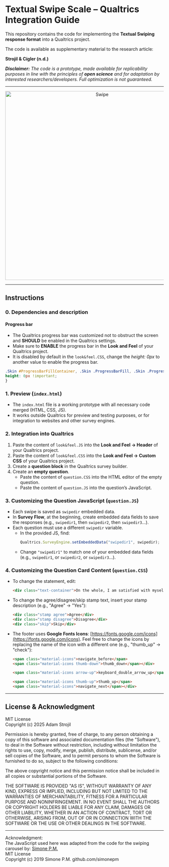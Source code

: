 # Textual Swipe Scale – Qualtrics Integration Guide

This repository contains the code for implementing the **Textual Swiping response format** into a Qualtrics project.

The code is available as supplementary material to the research article:

**Strojil & Cígler (n.d.)**


***Disclaimer:** The code is a prototype, made available for replicability purposes in line with the principles of **open science** and for adaptation by interested researchers/developers. Full optimization is not guaranteed.*

---

<p align="center">
  <img src="https://github.com/adamstr99/swipescale/blob/8aec32c233a5d0e622f6a5bcd72fd205f0766306/Swipe.png" alt="Swipe" style= width:600px;">
</p>

---

## Instructions

### 0. Dependencies and description

#### Progress bar
  - The Qualtrics progress bar was customized not to obstruct the screen and **SHOULD** be enabled in the Qualtrics settings.
  - Make sure to **ENABLE** the progress bar in the **Look and Feel** of your Qualtrics project.
  - It is disabled by default in the `look&feel.CSS`, change the *height: 0px* to another value to enable the progress bar.
  ```css
  .Skin #ProgressBarFillContainer, .Skin .ProgressBarFill, .Skin .ProgressBarFillContainer { 
  height: 0px !important;
  }
  ```

### 1. Preview (`index.html`)
- The `index.html` file is a working prototype with all necessary code merged (HTML, CSS, JS).  
- It works outside Qualtrics for preview and testing purposes, or for integration to websites and other survey engines.

### 2. Integration into Qualtrics
1. Paste the content of `look&feel.JS` into the **Look and Feel → Header** of your Qualtrics project.  
2. Paste the content of `look&feel.CSS` into the **Look and Feel → Custom CSS** of your Qualtrics project.  
3. Create a **question block** in the Qualtrics survey builder.  
4. Create an **empty question**.  
   - Paste the content of `question.CSS` into the HTML editor of the empty question.  
   - Paste the content of `question.JS` into the question’s JavaScript.

### 3. Customizing the Question JavaScript (`question.JS`)
- Each swipe is saved as `swipedir` embedded data.  
- In **Survey Flow**, at the beginning, create embedded data fields to save the responses (e.g., `swipedir1`, then `swipedir2`, then `swipedir3`…).  
- Each question must use a different `swipedir` variable.  
  - In the provided JS, find:  
    ```javascript
    Qualtrics.SurveyEngine.setEmbeddedData("swipedir1", swipedir);
    ```
  - Change `"swipedir1"` to match one of your embedded data fields (e.g., `swipedir1`, or `swipedir2`, or `swipedir3`…).

### 4. Customizing the Question Card Content (`question.CSS`)
- To change the statement, edit:  
  ```html
  <div class="text-container">On the whole, I am satisfied with myself.</div>
  ```
- To change the agree/disagree/skip stamp text, insert your stamp description (e.g., "Agree" -> "Yes"):  
  ```html
  <div class="stamp agree">Agree</div>
  <div class="stamp disagree">Disagree</div>
  <div class="skip">Skip</div>
  ```
- The footer uses **Google Fonts Icons**: [https://fonts.google.com/icons](https://fonts.google.com/icons). Feel free to change the icons by replacing the name of the icon with a different one (e.g., "thumb_up" -> "check"):
  ```html
  <span class="material-icons">navigate_before</span>
  <span class="material-icons thumb-down">thumb_down</span></div>
  
  <span class="material-icons arrow-up">keyboard_double_arrow_up</span>
  
  <span class="material-icons thumb-up">thumb_up</span>
  <span class="material-icons">navigate_next</span></div>
  ```
  
---

## License & Acknowledgment

MIT License  
Copyright (c) 2025 Adam Strojil

Permission is hereby granted, free of charge, to any person obtaining a copy
of this software and associated documentation files (the "Software"), to deal
in the Software without restriction, including without limitation the rights
to use, copy, modify, merge, publish, distribute, sublicense, and/or sell
copies of the Software, and to permit persons to whom the Software is
furnished to do so, subject to the following conditions:

The above copyright notice and this permission notice shall be included in all
copies or substantial portions of the Software.

THE SOFTWARE IS PROVIDED "AS IS", WITHOUT WARRANTY OF ANY KIND, EXPRESS OR
IMPLIED, INCLUDING BUT NOT LIMITED TO THE WARRANTIES OF MERCHANTABILITY,
FITNESS FOR A PARTICULAR PURPOSE AND NONINFRINGEMENT. IN NO EVENT SHALL THE
AUTHORS OR COPYRIGHT HOLDERS BE LIABLE FOR ANY CLAIM, DAMAGES OR OTHER
LIABILITY, WHETHER IN AN ACTION OF CONTRACT, TORT OR OTHERWISE, ARISING FROM,
OUT OF OR IN CONNECTION WITH THE SOFTWARE OR THE USE OR OTHER DEALINGS IN THE
SOFTWARE.

---

Acknowledgment:  
The JavaScript used here was adapted from the code for the swiping carousel by: [Simone P.M.](https://github.com/simonepm)  
MIT License  
Copyright (c) 2019 Simone P.M. github.com/simonepm
